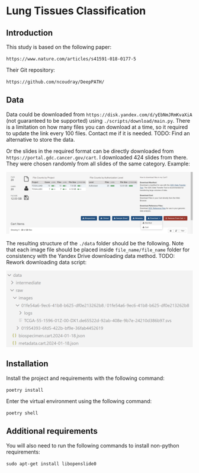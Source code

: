 # Lung Tissues Classification

## Introduction

This study is based on the following paper: 

`https://www.nature.com/articles/s41591-018-0177-5`

Their Git repository:

`https://github.com/ncoudray/DeepPATH/`

## Data

Data could be downloaded from `https://disk.yandex.com/d/yEbNmJRmKvaXiA` (not guaranteed to be supported) using `./scripts/download/main.py`. There is a limitation on how many files you can download at a time, so it required to update the link every 100 files. Contact me if it is needed. TODO: Find an alternative to store the data.

Or the slides in the required format can be directly downloaded from `https://portal.gdc.cancer.gov/cart`. I downloaded 424 slides from there. They were chosen randomly from all slides of the same category. Example:

![Alt text](download_data_example.jpg?raw=true "Download Data Example")

The resulting structure of the `./data` folder should be the following. Note that each image file should be placed inside `file_name/file_name` folder for consistency with the Yandex Drive downloading data method. TODO: Rework downloading data script:

![Alt text](data_structure_example.png?raw=true "Data Structure Example")

## Installation

Install the project and requirements with the following command:

`poetry install`

Enter the virtual environment using the following command:

`poetry shell`

## Additional requirements

You will also need to run the following commands to install non-python requirements:

`sudo apt-get install libopenslide0`